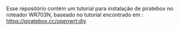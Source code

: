 Esse repositório contém um tutorial para instalação de piratebox no roteador
WR703N, baseado no tutorial encontrado em : https://piratebox.cc/openwrt:diy
